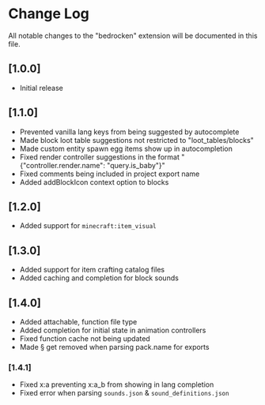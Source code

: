# Change Log

All notable changes to the "bedrocken" extension will be documented in this file.

## [1.0.0]

- Initial release

## [1.1.0]

- Prevented vanilla lang keys from being suggested by autocomplete
- Made block loot table suggestions not restricted to "loot_tables/blocks"
- Made custom entity spawn egg items show up in autocompletion
- Fixed render controller suggestions in the format "{"controller.render.name": "query.is_baby"}"
- Fixed comments being included in project export name
- Added addBlockIcon context option to blocks

## [1.2.0]

- Added support for `minecraft:item_visual`

## [1.3.0]

- Added support for item crafting catalog files
- Added caching and completion for block sounds

## [1.4.0]

- Added attachable, function file type
- Added completion for initial state in animation controllers
- Fixed function cache not being updated
- Made § get removed when parsing pack.name for exports

### [1.4.1]

- Fixed x:a preventing x:a_b from showing in lang completion
- Fixed error when parsing `sounds.json` & `sound_definitions.json`
